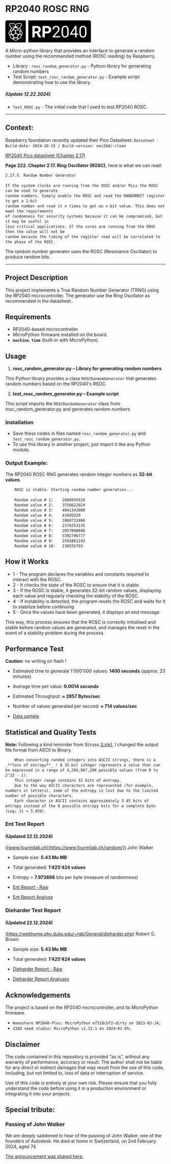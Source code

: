 # RP2040 ROSC RNG

![Image locale](https://github.com/MicroControleurMonde/RP2040-RNG/blob/main/Reports/RP2040-resizeimage3.png)

A Micro-python library that provides an interface to generate a random number using the recommended method (ROSC reading) by Raspberry.
- Library : `rosc_random_generator.py` -  Python library for generating random numbers
- Test Script: `test_rosc_random_generator.py` - Example script demonstrating how to use the library.

##### (Update 12.22.2024)
- `Test_ROSC.py` - The initial code that I used to test RP2040 ROSC.
---

## Context:

Raspberry foundation recently updated their Pico Datasheet:
`Datasheet - Build-date: 2024-10-15 / Build-version: eec2b0c-clean` 

[RP2040 Pico datasheet (Chapter 2.17)](https://datasheets.raspberrypi.com/pico/pico-datasheet.pdf)

**Page 222.  Chapter 2.17. Ring Oscillator (ROSC)**, here is what we can read:

    2.17.5. Random Number Generator
    
    If the system clocks are running from the XOSC and/or PLLs the ROSC can be used to generate 
    random numbers. Simply enable the ROSC and read the RANDOMBIT register to get a 1-bit 
    random number and read it n times to get an n-bit value. This does not meet the requirements
    of randomness for security systems because it can be compromised, but it may be useful in 
    less critical applications. If the cores are running from the ROSC then the value will not be
    random because the timing of the register read will be correlated to the phase of the ROSC.
    
The random number generator uses the ROSC (Resonance Oscillator) to produce random bits.

---
## Project Description

This project implements a True Random Number Generator (TRNG) using the RP2040 microcontroller. The generator use the Ring Oscillator as recommended in the datasheet..

## Requirements

- RP2040-based microcontroller.
- MicroPython firmware installed on the board.
- **`machine`**, **`time`** (built-in with MicroPython).

## Usage

1. **rosc_random_generator.py – Library for generating random numbers**

This Python library provides a class `ROSCRandomGenerator` that generates random numbers based on the RP2040's RSOC.

2. **test_rosc_random_generator.py – Example script**

This script imports the `ROSCRandomGenerator` class from rosc_random_generator.py and generates random numbers

### Installation
- Save thess codes in files named `rosc_random_generator.py` and `test_rosc_random_generator.py`.
- To use this library in another project, just import it like any Python module.

### Output Example:

The RP2040 ROSC RNG generates random integer numbers as **32-bit values**.

        ROSC is stable. Starting random number generation...

        Random value # 1:	 2880935910
        Random value # 2:	 3756622924
        Random value # 3:	 4041343900
        Random value # 4:	 41689329
        Random value # 5:	 1860732466
        Random value # 6:	 2376253135
        Random value # 7:	 2057898098
        Random value # 8:	 3392796777
        Random value # 9:	 1501861143
        Random value # 10:	 238555703
## How it Works

- 1 - The program declares the variables and constants required to interact with the ROSC.
- 2 - It checks the state of the ROSC to ensure that it is stable.
- 3 - If the ROSC is stable, it generates 32-bit random values, displaying each value and regularly checking the stability of the ROSC.
- 4 - If instability is detected, the program resets the ROSC and waits for it to stabilize before continuing.
- 5 - Once the values have been generated, it displays an end message.

This way, this process ensures that the ROSC is correctly initialised and stable before random values are generated, and manages the reset in the event of a stability problem during the process.

## Performance Test

**Caution**: no writing on flash !

- Estimated time to generate 1'000'000 values: **1400 seconds** (approx. 23 minutes)
- Average time per value: **0.0014 seconds** 
- Estimated Throughput: **≈ 2857 Bytes/sec**
- Number of values generated per second: **≈ 714 values/sec**

- [Data sample](https://github.com/MicroControleurMonde/RP2040_ROSC_RNG/blob/main/Reports/rp2040_rosc_rng_1Mil.txt)

## Statistical and Quality Tests

**Note:** Following a kind reminder from Scruss [(Link)](https://github.com/scruss), I changed the output file format from ASCII to Binary.

        When converting random integers into ASCII strings, there is a _**loss of entropy**_ ! A 32-bit integer represents a value that can be expressed in a range of 4,294,967,296 possible values (from 0 to 2^32 - 1). 
        This integer range contains 32 bits of entropy.
        Due to the way ASCII characters are represented (for example, numbers or letters), some of the entropy is lost due to the limited number of possible characters. 
        Each character in ASCII contains approximately 3.45 bits of entropy instead of the 8 possible entropy bits for a complete byte (Log₂ 11 ≈ 3.459).


### Ent Test Report 
#### (Updated 22.12.2024)

  ([www.fourmilab.ch](https://www.fourmilab.ch/random/)) John Walker
- Sample size: **5.43 Mo MB**
- Total generated: **1'425'424 values**
- Entropy = **7.973888** bits per byte (measure of randomness)

- [Ent Report - Raw](https://github.com/MicroControleurMonde/RP2040_ROSC_RNG/blob/main/Reports/Ent_rp2040_rosc_rng_1425424.txt)
- [Ent Report Analyse](https://github.com/MicroControleurMonde/RP2040_ROSC_RNG/blob/main/Reports/Ent_1Mil_Report_Analyse.md)

### Dieharder Test Report
#### (Updated 22.12.2024)
(https://webhome.phy.duke.edu/~rgb/General/dieharder.php) Robert G. Brown

- Sample size: **5.43 Mo MB**
- Total generated: **1'425'424 values**

- [Dieharder Report - Raw](https://github.com/MicroControleurMonde/RP2040_ROSC_RNG/blob/main/Reports/Dieharder_rp2040_rosc_rng_1Mil.txt)
- [Dieharder Report Analyses](https://github.com/MicroControleurMonde/RP2040_ROSC_RNG/blob/main/Reports/Dieharder_1Mil_Report_Analyse.md)

## Acknowledgements

The project is based on the RP2040 microcontroller, and its MicroPython firmware.
- `Waveshare RP2040-Plus: MicroPython ef518cbf2-dirty on 2023-03-24;`
- `XIAO seed studio: MicroPython v1.22.1 on 2024-01-05;`

## Disclaimer

The code contained in this repository is provided “as is”, without any warranty of performance, accuracy or result. The author shall not be liable for any direct or indirect damages that may result from the use of this code, including, but not limited to, loss of data or interruption of service.

Use of this code is entirely at your own risk. Please ensure that you fully understand the code before using it in a production environment or integrating it into your projects.

## Special tribute:

### Passing of John Walker

We are deeply saddened to hear of the passing of John Walker, one of the founders of Autodesk. He died at home in Switzerland, on 2nd February 2024, aged 74.

[The announcement was shared here.](https://www.engineering.com/a-cad-legend-passes-autodesk-founder-john-walker-1949-to-2024/)
